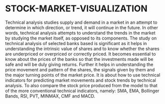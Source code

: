 # STOCK-MARKET-VISUALIZATION
Technical analysis studies supply and demand in a market in an attempt to determine in which direction, or trend, it will continue in the future. In other words, technical analysis attempts to understand the trends in the market by studying the market itself, as opposed to its components. The study on technical analysis of selected banks based is significant as it helps in understanding the intrinsic value of shares and to know whether the shares are underpriced or overpriced or correctly priced. It becomes essential to know about the prices of the banks so that the investments made will be safe and will be duly giving returns. Further it helps in understanding the price movement and pattern of the shares, the signals given by them and the major turning points of the market price. It is about how to use technical indicators for predicting market movements and stock trends by technical analysis. To also compare the stock price produced from the model to that of the more conventional technical indicators, namely: SMA, EMA, Bollinger Bands, RSI, PVT, MINMAX, CMF and MACD.
